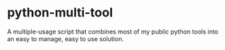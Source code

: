 # python-multi-tool
A multiple-usage script that combines most of my public python tools into an easy to manage, easy to use solution.
